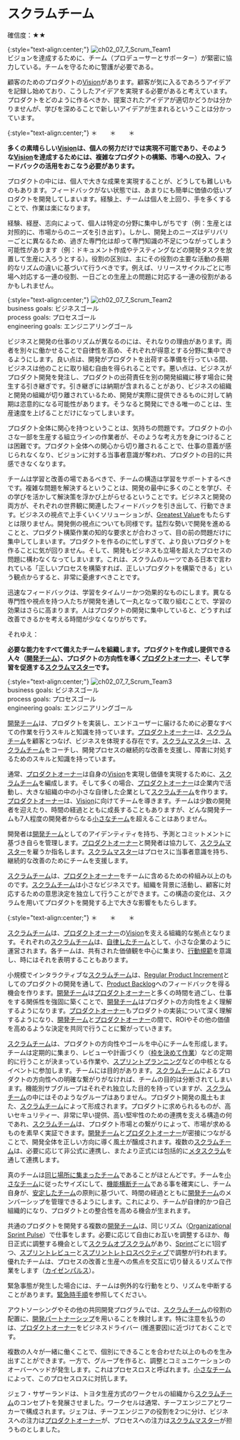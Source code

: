 # スクラムチーム

確信度：★★

{:style="text-align:center;"}
![ch02_07_7_Scrum_Team1](Images/ch02_07_7_Scrum_Team1.png)<br>
ビジョンを達成するために、チーム（プロデューサーとサポーター）が緊密に協力している。チームを守るために警護が必要である。

顧客のためのプロダクトの​[Vision](https://sites.google.com/a/scrumplop.org/published-patterns/value-stream/vision)​があります。顧客が気に入るであろうアイデアを記録し始めており、こうしたアイデアを実現する必要があると考えています。プロダクトをどのように作るべきか、提案されたアイデアが適切かどうかは分かりませんが、学びを深めることで新しいアイデアが生まれるということは分かっています。

{:style="text-align:center;"}
＊　　＊　　＊

**多くの素晴らしい[Vision](https://sites.google.com/a/scrumplop.org/published-patterns/value-stream/vision)は、個人の努力だけでは実現不可能であり、そのような[Vision](https://sites.google.com/a/scrumplop.org/published-patterns/value-stream/vision)を達成するためには、複雑なプロダクトの構築、市場への投入、フィードバックの活用をおこなう必要があります。**

プロダクトの中には、個人で大きな成果を実現することが、どうしても難しいものもあります。フィードバックがない状態では、あまりにも簡単に価値の低いプロダクトを開発してしまいます。経験上、チームは個人を上回り、手を多くすることで、作業は楽になります。

経験、経歴、志向によって、個人は特定の分野に集中しがちです（例：生産とは対照的に、市場からのニーズを引き出す）。しかし、開発上のニーズはデリバリーごとに異なるため、過ぎた専門化は却って専門知識の不足につながってしまう可能性があります（例：ドキュメント作成やテスティングなどの開発タスクを放置して生産に入ろうとする）。役割の区別は、主にその役割の主要な活動の長期的なリズムの違いに基づいて行うべきです。例えば、リリースサイクルごとに市場へ対応する一連の役割、一日ごとの生産上の問題に対応する一連の役割があるかもしれません。

{:style="text-align:center;"}
![ch02_07_7_Scrum_Team2](Images/ch02_07_7_Scrum_Team2.png)<br>
business goals: ビジネスゴール<br>process goals: プロセスゴール<br>engineering goals: エンジニアリングゴール

ビジネスと開発の仕事のリズムが異なるのには、それなりの理由があります。両者を別々に働かせることで自律性を高め、それぞれが得意とする分野に集中できるようにします。良い点は、開発がプロダクトを出荷する準備を行っている間、ビジネスは他のことに取り組む自由を得られることです。悪い点は、ビジネスがプロダクト開発を発注し、プロダクトの出荷責任を別の開発組織に移す場合に発生する引き継ぎです。引き継ぎには納期が含まれることがあり、ビジネスの組織と開発の組織が切り離されているため、開発が実際に提供できるものに対して納期は恣意的になる可能性があります。そうなると開発にできる唯一のことは、生産速度を上げることだけになってしまいます。

プロダクト全体に関心を持つということは、気持ちの問題です。プロダクトの小さな一部を生産する組立ラインの作業者が、そのような考え方を身につけることは困難です。プロダクト全体への関心から切り離されることで、仕事の意義が感じられなくなり、ビジョンに対する当事者意識が奪われ、プロダクトの目的に共感できなくなります。

チームは学習と改善の場であるべきで、チームの構造は学習をサポートするべきです。複雑な問題を解決するということは、開発の最中に多くのことを学び、その学びを活かして解決策を浮かび上がらせるということです。ビジネスと開発の両方が、それぞれの世界観に関連したフィードバックを引き出して、行動できます。ビジネスの視点で上手くいくソリューションが、[Greatest Value](https://sites.google.com/a/scrumplop.org/published-patterns/value-stream/greatest-value)をもたらすとは限りません。開発側の視点についても同様です。猛烈な勢いで開発を進めることと、プロダクト構築作業の知的な要求とが合わさって、目の前の問題だけに集中してしまいます。プロダクトを作るのに忙しすぎて、より良いプロダクトを作ることに気が回りません。そして、開発もビジネスも立場を超えたプロセスの問題に構わなくなってしまいます。これは、スクラムのルーツである日本で言われている「正しいプロセスを構築すれば、正しいプロダクトを構築できる」という観点からすると、非常に憂慮すべきことです。

迅速なフィードバックは、学習をタイムリーかつ効果的なものにします。異なる専門性や視点を持つ人たちが開発を通して一丸となって取り組むことで、学習の効果はさらに高まります。人はプロダクトの開発に集中していると、どうすれば改善できるかを考える時間が少なくなりがちです。

それゆえ：

**必要な能力をすべて備えたチームを組織します。プロダクトを作成し提供できる人々（[開発チーム](ch02_14_14_Development_Team.md)）、プロダクトの方向性を導く[プロダクトオーナー](ch02_11_11_Product_Owner.md)​ 、そして学習を促進する[スクラムマスター](ch02_20_19_ScrumMaster.md)です。**

{:style="text-align:center;"}
![ch02_07_7_Scrum_Team3](Images/ch02_07_7_Scrum_Team3.png)<br>
business goals: ビジネスゴール<br>process goals: プロセスゴール<br>engineering goals: エンジニアリングゴール	

[開発チーム](ch02_14_14_Development_Team.md)は、プロダクトを実装し、エンドユーザーに届けるために必要なすべての作業を行うスキルと知識を持っています。[プロダクトオーナー](ch02_11_11_Product_Owner.md)は、[スクラムチーム](ch02_07_7_Scrum_Team.md)を顧客とつなげ、ビジネスを体現する存在です。[スクラムマスター](ch02_20_19_ScrumMaster.md)は、[スクラムチーム](ch02_07_7_Scrum_Team.md)をコーチし、開発プロセスの継続的な改善を支援し、障害に対処するためのスキルと知識を持っています。

通常、[プロダクトオーナー](ch02_11_11_Product_Owner.md)は自身の[Vision](https://sites.google.com/a/scrumplop.org/published-patterns/value-stream/vision)を実現し価値を実現するために、[スクラムチーム](ch02_07_7_Scrum_Team.md)を編成します。そして多くの場合、[プロダクトオーナー](ch02_11_11_Product_Owner.md)は企業内で活動し、大きな組織の中の小さな自律した企業として[スクラムチーム](ch02_07_7_Scrum_Team.md)を作ります。[プロダクトオーナー](ch02_11_11_Product_Owner.md)は、[Vision](https://sites.google.com/a/scrumplop.org/published-patterns/value-stream/vision)に向けてチームを導きます。チームは少数の開発者を迎えたり、時間の経過とともに成長することもありますが、どんな開発チームも7人程度の開発者からなる ​[小さなチーム](ch02_09_9_Small_Teams.md)を超えることはありません。

開発者は[開発チーム](ch02_14_14_Development_Team.md)としてのアイデンティティを持ち、予測とコミットメントに基づき自らを管理します。[プロダクトオーナー](ch02_11_11_Product_Owner.md)と開発者は協力して、[スクラムマスター](ch02_20_19_ScrumMaster.md)を雇うか指名します。[スクラムマスター](ch02_20_19_ScrumMaster.md)はプロセスに当事者意識を持ち、継続的な改善のためにチームを支援します。

[スクラムチーム](ch02_07_7_Scrum_Team.md)は、[プロダクトオーナー](ch02_11_11_Product_Owner.md)をチームに含めるための枠組み以上のものです。[スクラムチーム](ch02_07_7_Scrum_Team.md)は小さなビジネスです。組織を背景に活動し、顧客に対応するための意思決定を独立して行うことができます。この構造の変化は、スクラムを用いてプロダクトを開発する上で大きな影響をもたらします。

{:style="text-align:center;"}
＊　　＊　　＊

[スクラムチーム](ch02_07_7_Scrum_Team.md)は、[プロダクトオーナー](ch02_11_11_Product_Owner.md)の[Vision](https://sites.google.com/a/scrumplop.org/published-patterns/value-stream/vision)を支える組織的な拠点となります。それぞれの[スクラムチーム](ch02_07_7_Scrum_Team.md)は、[自律したチーム](ch02_16_16_Autonomous_Team.md)として、小さな企業のように運営されます。各チームは、共有された価値観を中心に集まり、[行動規範](ch02_32_31_Norms_of_Conduct.md)を意識し、時にはそれを表明することもあります。

小規模でインタラクティブな[スクラムチーム](ch02_07_7_Scrum_Team.md)は、​[Regular Product Increment](https://sites.google.com/a/scrumplop.org/published-patterns/value-stream/regular-product-increment)​としてのプロダクトの開発を通して、[Product Backlog](https://sites.google.com/a/scrumplop.org/published-patterns/value-stream/product-backlog)​へのフィードバックを得る機会を作ります。[開発チーム](ch02_14_14_Development_Team.md)は[プロダクトオーナー](ch02_11_11_Product_Owner.md)と多くの時間を過ごし、仕事をする関係性を強固に築くことで、[開発チーム](ch02_14_14_Development_Team.md)はプロダクトの方向性をよく理解するようになります。[プロダクトオーナー](ch02_11_11_Product_Owner.md)もプロダクトの実装について深く理解するようになり、[開発チーム](ch02_14_14_Development_Team.md)と[プロダクトオーナー](ch02_11_11_Product_Owner.md)の間で、ROIやその他の価値を高めるような決定を共同で行うことに繋がっていきます。

[スクラムチーム](ch02_07_7_Scrum_Team.md)は、プロダクトの方向性やゴールを中心にチームを形成します。チームは定期的に集まり、レビューや計画づくり（[枠を決めて作業](ch02_24_23_Fixed_Work.md)​）などの定期的に行うことが決まっている作業や、[スプリントプランニング](ch02_25_24_Sprint_Planning.md)​などの中核となるイベントに参加します。チームには目的があります。[スクラムチーム](ch02_07_7_Scrum_Team.md)によるプロダクトの方向性への明確な繋がりがなければ、チームの目的は分断されてしまいます。機能別サブグループはそれぞれ独立した目的を持っていますが、[スクラムチーム](ch02_07_7_Scrum_Team.md)の中にはそのようなグループはありません。プロダクト開発の風土もまた、[スクラムチーム](ch02_07_7_Scrum_Team.md)によって形成されます。プロダクトに求められるものが、高いセキュリティー、非常に早い提供、高い堅牢性のための連携を支える構造の何であれ、[スクラムチーム](ch02_07_7_Scrum_Team.md)は、プロダクト市場との繋がりによって、市場が求めるものを素早く実証できます。[開発チーム](ch02_14_14_Development_Team.md)と[プロダクトオーナー](ch02_11_11_Product_Owner.md)が密接につながることで、開発全体を正しい方向に導く風土が醸成されます。複数の[スクラムチーム](ch02_07_7_Scrum_Team.md)は、必要に応じて非公式に連携し、またより正式には包括的に[メタスクラム](ch02_38_37_MetaScrum.md)を通して連携します。

真のチームは[同じ場所に集まったチーム](ch02_08_8_Collocated_Team.md)​であることがほとんどです。チームを[小さなチーム](ch02_09_9_Small_Teams.md)に従ったサイズにして、[機能横断チーム](ch02_10_10_Cross_Functional_Team.md)である事を確実にし、チーム自身が、​[安定したチーム](ch02_15_15_Stable_Teams.md)​の原則に基づいて、時間の経過とともに[開発チーム](ch02_14_14_Development_Team.md)のメンバーシップを管理できるようにします。これにより、チームが自律的かつ自己組織的になり、プロダクトとの整合性を高める機会が生まれます。

共通のプロダクトを開発する複数の[開発チーム](ch02_14_14_Development_Team.md)は、同じリズム（[Organizational Sprint Pulse](http://sites.google.com/a/scrumplop.org/published-patterns/product-organization-pattern-language/organizational-sprint-pulse)）で仕事をします。必要に応じて自由にお互いを調整するほか、毎日正式に調整する機会として[スクラムオブスクラム](ch02_35_34_Scrum_of_Scrums.md)​があり、[Sprint](https://sites.google.com/a/scrumplop.org/published-patterns/value-stream/sprint)​​ごとに1回ずつ、​[スプリントレビュー](ch02_36_35_Sprint_Review.md)​と​[スプリントレトロスペクティブ](ch02_37_36_Sprint_Retrospective.md)で調整が行われます。優れたチームは、プロセスの改善と生産への焦点を交互に切り替えるリズムで作業をします（[カイゼンパルス](ch02_27_26_Kaizen_Pulse.md)​）。

緊急事態が発生した場合には、チームは例外的な行動をとり、リズムを中断することがあります。[緊急時手順](ch02_33_32_Emergency_Procedure.md)​を参照してください。

アウトソーシングやその他の共同開発プログラムでは、[スクラムチーム](ch02_07_7_Scrum_Team.md)の役割の配置に、[開発パートナーシップ](ch02_13_13_Development_Partnership.md)​を用いることを検討します。特に注意を払うのは、[プロダクトオーナー](ch02_11_11_Product_Owner.md)をビジネスドライバー (推進要因)に近づけておくことです。

複数の人々が一緒に働くことで、個別にできることを合わせた以上のものを生み出すことができます。一方で、グループを作ると、調整とコミュニケーションのオーバーヘッドが発生します。これはプロセスロスと呼ばれます。[小さなチーム](ch02_09_9_Small_Teams.md)によって、このプロセスロスに対抗します。

ジェフ・サザーランドは、トヨタ生産方式のワークセルの組織から[スクラムチーム](ch02_07_7_Scrum_Team.md)のコンセプトを発展させました。ワークセルは通常、チーフエンジニアとワーカーで構成されます。ジェフは、チーフエンジニアの役割を2つに分け、ビジネスへの注力は[プロダクトオーナー](ch02_11_11_Product_Owner.md)が、プロセスへの注力は[スクラムマスター](ch02_20_19_ScrumMaster.md)が担うものとしました。

